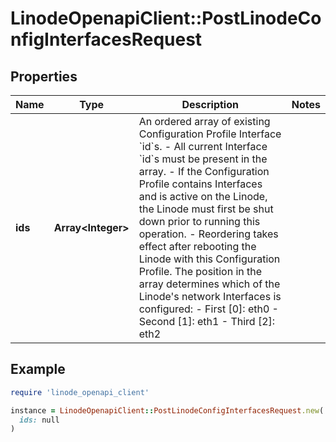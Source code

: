 # LinodeOpenapiClient::PostLinodeConfigInterfacesRequest

## Properties

| Name | Type | Description | Notes |
| ---- | ---- | ----------- | ----- |
| **ids** | **Array&lt;Integer&gt;** | An ordered array of existing Configuration Profile Interface &#x60;id&#x60;s.  - All current Interface &#x60;id&#x60;s must be present in the array. - If the Configuration Profile contains Interfaces and is active on the Linode, the Linode must first be shut down prior to running this operation. - Reordering takes effect after rebooting the Linode with this Configuration Profile.  The position in the array determines which of the Linode&#39;s network Interfaces is configured:  - First [0]:  eth0 - Second [1]: eth1 - Third [2]:  eth2 |  |

## Example

```ruby
require 'linode_openapi_client'

instance = LinodeOpenapiClient::PostLinodeConfigInterfacesRequest.new(
  ids: null
)
```


